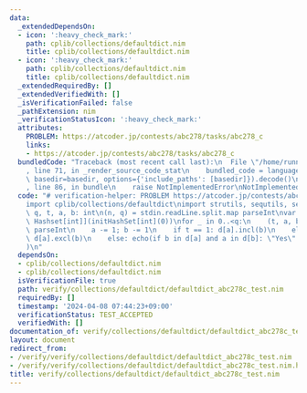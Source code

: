 ```yaml
---
data:
  _extendedDependsOn:
  - icon: ':heavy_check_mark:'
    path: cplib/collections/defaultdict.nim
    title: cplib/collections/defaultdict.nim
  - icon: ':heavy_check_mark:'
    path: cplib/collections/defaultdict.nim
    title: cplib/collections/defaultdict.nim
  _extendedRequiredBy: []
  _extendedVerifiedWith: []
  _isVerificationFailed: false
  _pathExtension: nim
  _verificationStatusIcon: ':heavy_check_mark:'
  attributes:
    PROBLEM: https://atcoder.jp/contests/abc278/tasks/abc278_c
    links:
    - https://atcoder.jp/contests/abc278/tasks/abc278_c
  bundledCode: "Traceback (most recent call last):\n  File \"/home/runner/.local/lib/python3.10/site-packages/onlinejudge_verify/documentation/build.py\"\
    , line 71, in _render_source_code_stat\n    bundled_code = language.bundle(stat.path,\
    \ basedir=basedir, options={'include_paths': [basedir]}).decode()\n  File \"/home/runner/.local/lib/python3.10/site-packages/onlinejudge_verify/languages/nim.py\"\
    , line 86, in bundle\n    raise NotImplementedError\nNotImplementedError\n"
  code: "# verification-helper: PROBLEM https://atcoder.jp/contests/abc278/tasks/abc278_c\n\
    import cplib/collections/defaultdict\nimport strutils, sequtils, sets\nvar n,\
    \ q, t, a, b: int\n(n, q) = stdin.readLine.split.map parseInt\nvar d = initDefaultDict[int,\
    \ Hashset[int]](initHashSet[int](0))\nfor _ in 0..<q:\n    (t, a, b) = stdin.readLine.split.map\
    \ parseInt\n    a -= 1; b -= 1\n    if t == 1: d[a].incl(b)\n    elif t == 2:\
    \ d[a].excl(b)\n    else: echo(if b in d[a] and a in d[b]: \"Yes\" else: \"No\"\
    )\n"
  dependsOn:
  - cplib/collections/defaultdict.nim
  - cplib/collections/defaultdict.nim
  isVerificationFile: true
  path: verify/collections/defaultdict/defaultdict_abc278c_test.nim
  requiredBy: []
  timestamp: '2024-04-08 07:44:23+09:00'
  verificationStatus: TEST_ACCEPTED
  verifiedWith: []
documentation_of: verify/collections/defaultdict/defaultdict_abc278c_test.nim
layout: document
redirect_from:
- /verify/verify/collections/defaultdict/defaultdict_abc278c_test.nim
- /verify/verify/collections/defaultdict/defaultdict_abc278c_test.nim.html
title: verify/collections/defaultdict/defaultdict_abc278c_test.nim
---
```

